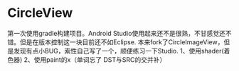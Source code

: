 CircleView
==========

第一次使用gradle构建项目。Android Studio使用起来还不是很熟，不甘感觉还不错。但是在版本控制这一块目前还不如Eclipse.
本来fork了CircleImageView，但是发现有点小BUG，索性自己写了一个，顺便练习一下Studio.
1、使用shader(着色器)
2、使用paint的x（单词忘了 DST与SRC的交并补）
